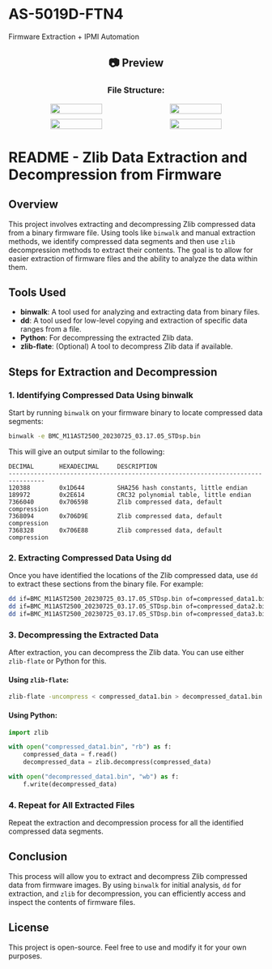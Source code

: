 # AS-5019D-FTN4
Firmware Extraction + IPMI Automation


<div align="center">

  <h2>📷 Preview</h2>
  
  <h3>File Structure:</h3>

  <div style="display: flex; flex-wrap: wrap; justify-content: center; gap: 10px;">
    <img src="https://github.com/user-attachments/assets/13aca79d-2448-44c2-b17a-a4c43aeae116" width="45%" style="max-width: 300px;">
    <img src="https://github.com/user-attachments/assets/67d28afa-a1e6-4a06-9d7f-785484c285e2" width="45%" style="max-width: 300px;">
    <img src="https://github.com/user-attachments/assets/b4a38a5a-751d-441d-ab6a-f6d5f96fe2cf" width="45%" style="max-width: 300px;">
    <img src="https://github.com/user-attachments/assets/67d28afa-a1e6-4a06-9d7f-785484c285e2" width="45%" style="max-width: 300px;">
 
  </div>
</div>

# README - Zlib Data Extraction and Decompression from Firmware

## Overview

This project involves extracting and decompressing Zlib compressed data from a binary firmware file. Using tools like `binwalk` and manual extraction methods, we identify compressed data segments and then use `zlib` decompression methods to extract their contents. The goal is to allow for easier extraction of firmware files and the ability to analyze the data within them.

## Tools Used

- **binwalk**: A tool used for analyzing and extracting data from binary files.
- **dd**: A tool used for low-level copying and extraction of specific data ranges from a file.
- **Python**: For decompressing the extracted Zlib data.
- **zlib-flate**: (Optional) A tool to decompress Zlib data if available.

## Steps for Extraction and Decompression

### 1. **Identifying Compressed Data Using binwalk**

Start by running `binwalk` on your firmware binary to locate compressed data segments:

```bash
binwalk -e BMC_M11AST2500_20230725_03.17.05_STDsp.bin
```

This will give an output similar to the following:

```
DECIMAL       HEXADECIMAL     DESCRIPTION
--------------------------------------------------------------------------------
120388        0x1D644         SHA256 hash constants, little endian
189972        0x2E614         CRC32 polynomial table, little endian
7366040       0x706598        Zlib compressed data, default compression
7368094       0x706D9E        Zlib compressed data, default compression
7368328       0x706E88        Zlib compressed data, default compression
```

### 2. **Extracting Compressed Data Using dd**

Once you have identified the locations of the Zlib compressed data, use `dd` to extract these sections from the binary file. For example:

```bash
dd if=BMC_M11AST2500_20230725_03.17.05_STDsp.bin of=compressed_data1.bin bs=1 skip=7366040 count=2048
dd if=BMC_M11AST2500_20230725_03.17.05_STDsp.bin of=compressed_data2.bin bs=1 skip=7368094 count=2048
dd if=BMC_M11AST2500_20230725_03.17.05_STDsp.bin of=compressed_data3.bin bs=1 skip=7368328 count=2048
```

### 3. **Decompressing the Extracted Data**

After extraction, you can decompress the Zlib data. You can use either `zlib-flate` or Python for this.

#### Using `zlib-flate`:

```bash
zlib-flate -uncompress < compressed_data1.bin > decompressed_data1.bin
```

#### Using Python:

```python
import zlib

with open("compressed_data1.bin", "rb") as f:
    compressed_data = f.read()
    decompressed_data = zlib.decompress(compressed_data)

with open("decompressed_data1.bin", "wb") as f:
    f.write(decompressed_data)
```

### 4. **Repeat for All Extracted Files**

Repeat the extraction and decompression process for all the identified compressed data segments.

## Conclusion

This process will allow you to extract and decompress Zlib compressed data from firmware images. By using `binwalk` for initial analysis, `dd` for extraction, and `zlib` for decompression, you can efficiently access and inspect the contents of firmware files.

## License

This project is open-source. Feel free to use and modify it for your own purposes.
